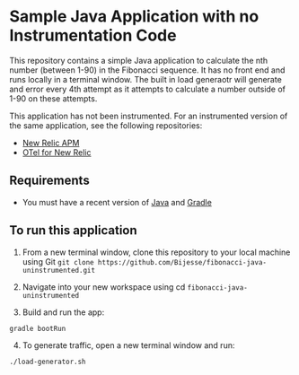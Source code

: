 # Sample Java Application with no Instrumentation Code
This repository contains a simple Java application to calculate the nth number (between 1-90) in the Fibonacci sequence. It has no front end and runs locally in a terminal window. The built in load generaotr will generate and error every 4th attempt as it attempts to calculate a number outside of 1-90 on these attempts.


This application has not been instrumented. For an instrumented version of the same application, see the following repositories:

* [New Relic APM](https://github.com/Bijesse/fibonacci-java-apm)
* [OTel for New Relic](https://github.com/Bijesse/fibonacci-java-otel) 

## Requirements
* You must have a recent version of [Java](https://www.java.com/en/download/) and [Gradle](https://gradle.org/install/)  

## To run this application

1. From a new terminal window, clone this repository to your local machine using Git `git clone https://github.com/Bijesse/fibonacci-java-uninstrumented.git`

2. Navigate into your new workspace using cd `fibonacci-java-uninstrumented`

3. Build and run the app:
```shell
gradle bootRun
```
4. To generate traffic, open a new terminal window and run:
```shell
./load-generator.sh
```
